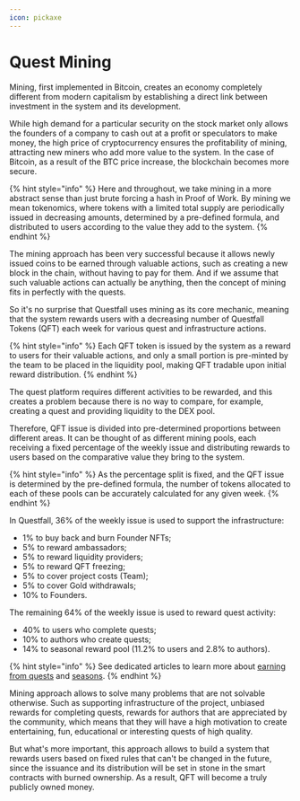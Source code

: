 ```yaml
---
icon: pickaxe
---
```


# Quest Mining

Mining, first implemented in Bitcoin, creates an economy completely different from modern capitalism by establishing a direct link between investment in the system and its development.

While high demand for a particular security on the stock market only allows the founders of a company to cash out at a profit or speculators to make money, the high price of cryptocurrency ensures the profitability of mining, attracting new miners who add more value to the system. In the case of Bitcoin, as a result of the BTC price increase, the blockchain becomes more secure.

{% hint style="info" %}
Here and throughout, we take mining in a more abstract sense than just brute forcing a hash in Proof of Work. By mining we mean tokenomics, where tokens with a limited total supply are periodically issued in decreasing amounts, determined by a pre-defined formula, and distributed to users according to the value they add to the system.
{% endhint %}

The mining approach has been very successful because it allows newly issued coins to be earned through valuable actions, such as creating a new block in the chain, without having to pay for them. And if we assume that such valuable actions can actually be anything, then the concept of mining fits in perfectly with the quests.

So it's no surprise that Questfall uses mining as its core mechanic, meaning that the system rewards users with a decreasing number of Questfall Tokens (QFT) each week for various quest and infrastructure actions.

{% hint style="info" %}
Each QFT token is issued by the system as a reward to users for their valuable actions, and only a small portion is pre-minted by the team to be placed in the liquidity pool, making QFT tradable upon initial reward distribution.
{% endhint %}

The quest platform requires different activities to be rewarded, and this creates a problem because there is no way to compare, for example, creating a quest and providing liquidity to the DEX pool.

Therefore, QFT issue is divided into pre-determined proportions between different areas. It can be thought of as different mining pools, each receiving a fixed percentage of the weekly issue and distributing rewards to users based on the comparative value they bring to the system.

{% hint style="info" %}
As the percentage split is fixed, and the QFT issue is determined by the pre-defined formula, the number of tokens allocated to each of these pools can be accurately calculated for any given week.
{% endhint %}

In Questfall, 36% of the weekly issue is used to support the infrastructure:

* 1% to buy back and burn Founder NFTs;
* 5% to reward ambassadors;
* 5% to reward liquidity providers;
* 5% to reward QFT freezing;
* 5% to cover project costs (Team);
* 5% to cover Gold withdrawals;
* 10% to Founders.

The remaining 64% of the weekly issue is used to reward quest activity:

* 40% to users who complete quests;
* 10% to authors who create quests;
* 14% to seasonal reward pool (11.2% to users and 2.8% to authors).

{% hint style="info" %}
See dedicated articles to learn more about [earning from quests](../quest-mining/overview.md) and [seasons](../quest-mining/seasons-14.md).
{% endhint %}

Mining approach allows to solve many problems that are not solvable otherwise. Such as supporting infrastructure of the project, unbiased rewards for completing quests, rewards for authors that are appreciated by the community, which means that they will have a high motivation to create entertaining, fun, educational or interesting quests of high quality.&#x20;

But what's more important, this approach allows to build a system that rewards users based on fixed rules that can't be changed in the future, since the issuance and its distribution will be set in stone in the smart contracts with burned ownership. As a result, QFT will become a truly publicly owned money.
